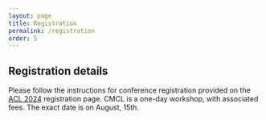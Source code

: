 ```yaml
---
layout: page
title: Registration
permalink: /registration
order: 5
---
```



## Registration details

Please follow the instructions for conference registration provided on the [ACL 2024](https://2024.aclweb.org/registration) registration page. CMCL is a one-day workshop, with associated fees. The exact date is on August, 15th.

<!--
Please follow the instructions for conference registration provided on the [ACL 2022](https://www.2022.aclweb.org/) registration page. CMCL is a one-day workshop, with associated fees. The exact date is still to be assigned.

- Students and those attending the main conference pay less for CMCL registration.
- Some scholarships may be provided.


### Visa information

For those needing a support letter to attend ACL 2022 or its workshops, please complete the following form: <b> TO BE ANNOUNCED </b>

-->